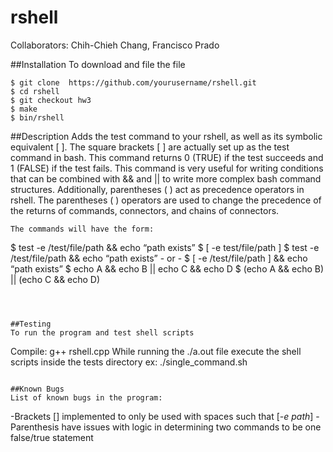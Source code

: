 # rshell

Collaborators: Chih-Chieh Chang, Francisco Prado 

##Installation 
To download and file the file
``` 
$ git clone  https://github.com/yourusername/rshell.git
$ cd rshell
$ git checkout hw3
$ make
$ bin/rshell
```
##Description
Adds the test command to your rshell, as well as its symbolic equivalent [ ]. The square brackets [ ] are actually set up as the test command in bash. This command returns 0 (TRUE) if the test succeeds and 1 (FALSE) if the test fails. This command is very useful for writing conditions that can be combined with && and || to write more complex bash command structures.
Additionally,  parentheses ( ) act as precedence operators in rshell. The parentheses ( ) operators are used to change the precedence of the returns of commands, connectors, and chains of connectors.
``` 
The commands will have the form:
``` 
$ test -e /test/file/path && echo “path exists”
$ [ -e test/file/path ]
$ test -e /test/file/path && echo “path exists”
					- or -
$ [ -e /test/file/path ] && echo “path exists”
$ echo A && echo B || echo C && echo D
$ (echo A && echo B) || (echo C && echo D)
``` 



##Testing 
To run the program and test shell scripts
``` 
Compile: g++ rshell.cpp
While running the ./a.out file execute the shell scripts inside the tests directory ex: ./single_command.sh

``` 

##Known Bugs
List of known bugs in the program:
``` 
-Brackets [] implemented to only be used with spaces such that [_-e path_]
-Parenthesis have issues with logic in determining two commands to be one false/true statement
``` 
